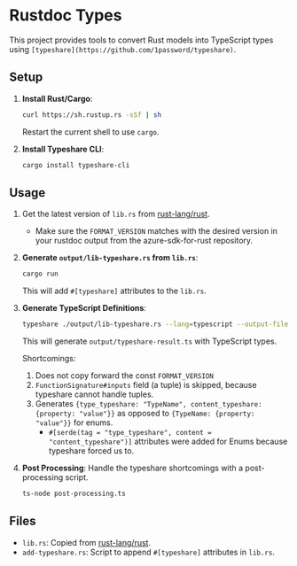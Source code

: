 # Rustdoc Types

This project provides tools to convert Rust models into TypeScript types using `[typeshare](https://github.com/1password/typeshare)`.

## Setup

1. **Install Rust/Cargo**:
    ```sh
    curl https://sh.rustup.rs -sSf | sh
    ```
    Restart the current shell to use `cargo`.

2. **Install Typeshare CLI**:
    ```sh
    cargo install typeshare-cli
    ```

## Usage

1. Get the latest version of `lib.rs` from [rust-lang/rust](https://github.com/rust-lang/rust/blob/fb65a3ee576feab95a632eb062f466d7a0342310/src/rustdoc-json-types/lib.rs). 
    - Make sure the `FORMAT_VERSION` matches with the desired version in your rustdoc output from the azure-sdk-for-rust repository.

2. **Generate `output/lib-typeshare.rs` from `lib.rs`**:
    ```sh
    cargo run
    ```
    This will add `#[typeshare]` attributes to the `lib.rs`.

3. **Generate TypeScript Definitions**:
    ```sh
    typeshare ./output/lib-typeshare.rs --lang=typescript --output-file=output/typeshare-result.ts
    ```
    This will generate `output/typeshare-result.ts` with TypeScript types.

    Shortcomings:
    1. Does not copy forward the const `FORMAT_VERSION`
    2. `FunctionSignature#inputs` field (a tuple) is skipped, because typeshare cannot handle tuples.
    3. Generates `{type_typeshare: "TypeName", content_typeshare: {property: "value"}}` as opposed to `{TypeName: {property: "value"}}` for enums.
        - `#[serde(tag = "type_typeshare", content = "content_typeshare")]` attributes were added for Enums because typeshare forced us to.

4. **Post Processing**: 
    Handle the typeshare shortcomings with a post-processing script.
    ```sh
    ts-node post-processing.ts
    ```

## Files

- `lib.rs`: Copied from [rust-lang/rust](https://github.com/rust-lang/rust/blob/fb65a3ee576feab95a632eb062f466d7a0342310/src/rustdoc-json-types/lib.rs).
- `add-typeshare.rs`: Script to append `#[typeshare]` attributes in `lib.rs`.
